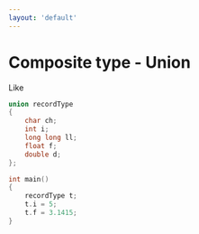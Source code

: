 ```yaml
---
layout: 'default'
---
```


# <fluent-emoji-card-file-box/> Composite type - Union
Like <fluent-emoji-game-die/>

```cpp {all|1-8|12|13|14|all}
union recordType
{
    char ch;
    int i;
    long long ll;
    float f;
    double d;
};

int main()
{
    recordType t;
    t.i = 5;
    t.f = 3.1415;
}
```